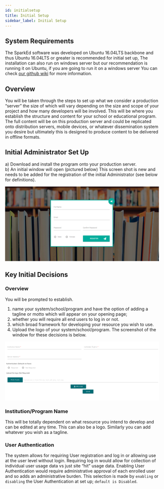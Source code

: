 ```yaml
---
id: initialsetup
title: Initial Setup
sidebar_label: Initial Setup
---
```


## System Requirements  


The SparkEd software was developed on Ubuntu 16.04LTS backbone and thus Ubuntu 16.04LTS or greater is recommended for initial set up, The installation can also run on windows server but our recommendation is running it on Ubuntu, if you are going to run it on a windows server  You can check [our github wiki](https://github.com/SparkEdUAB/SparkEd/wiki) for more information.  

## Overview  

You will be taken through the steps to set up what we consider a production “server” the size of which will vary depending on the size and scope of your project and how many developers will be involved.  This will be where you establish the structure and content for your school or educational program.  The full content will be on this production server and could be replicated onto distribution servers, mobile devices, or whatever dissemination system you desire but ultimately this is designed to produce content to be delivered in offline formats.    
  
## Initial Administrator Set Up  

a)	Download and install the program onto your production server.  
b)	An initial window will open (pictured below) This screen shot is new and needs to be added for      the registration of the initial Administrator (see below for definitions).  

![register page](assets/register.png)  

<!-- Temporary Removed this -->
<!-- c)	Enter the required information and select the register button; the data will populate the Dashboard for the system.   -->  

##  Key Initial Decisions  

### Overview
You will be prompted to establish.  
1) name your system/school/program and have the option of adding a tagline or motto which will appear on your opening page;  
2) whether you will require all end users to log in or not.  
3) which broad framework for developing your resource you wish to use.  
4) Upload the logo of your system/school/program. 
The screenshot of the window for these decisions is below. 

![Setup Page](assets/setup_page.png)  


### Institution/Program Name  

This will be totally dependent on what resource you intend to develop and can be edited at any time.  This can also be a logo.   Similarly you can add whatever you wish as a tagline.  

### User Authentication   

The system allows for requiring User registration and log in or allowing use at the user level without login.  Requiring log in would allow for collection of individual user usage data vs just site “hit” usage data. Enabling User Authentication would require administrative approval of each enrolled user and so adds an administrative burden. This selection is made by `enabling` or `disabling` the User Authentication at set up; `default is Disabled`. 







